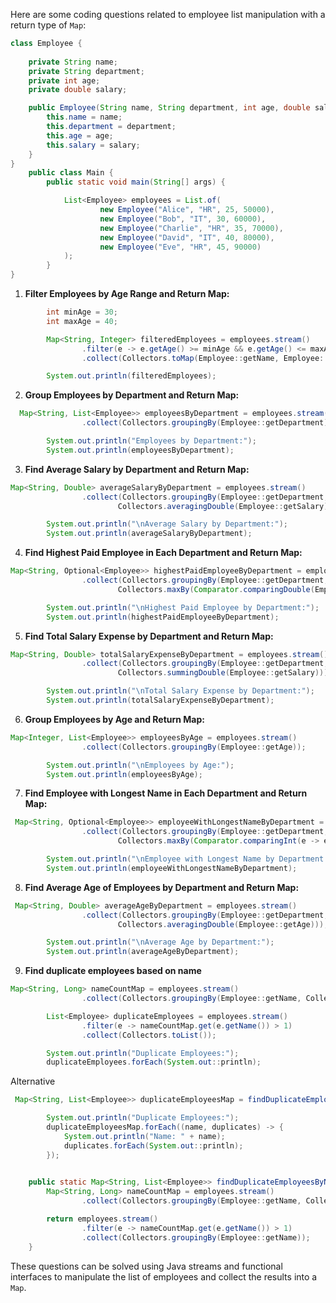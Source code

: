 Here are some coding questions related to employee list manipulation with a return type of `Map`:

```java
class Employee {
    
    private String name;
    private String department;
    private int age;
    private double salary;

    public Employee(String name, String department, int age, double salary) {
        this.name = name;
        this.department = department;
        this.age = age;
        this.salary = salary;
    }
}
    public class Main {
        public static void main(String[] args) {

            List<Employee> employees = List.of(
                    new Employee("Alice", "HR", 25, 50000),
                    new Employee("Bob", "IT", 30, 60000),
                    new Employee("Charlie", "HR", 35, 70000),
                    new Employee("David", "IT", 40, 80000),
                    new Employee("Eve", "HR", 45, 90000)
            );
        }
}
```

1. **Filter Employees by Age Range and Return Map:** 
```java
        int minAge = 30;
        int maxAge = 40;

        Map<String, Integer> filteredEmployees = employees.stream()
                .filter(e -> e.getAge() >= minAge && e.getAge() <= maxAge)
                .collect(Collectors.toMap(Employee::getName, Employee::getAge));

        System.out.println(filteredEmployees);
```
2. **Group Employees by Department and Return Map:**
```java
  Map<String, List<Employee>> employeesByDepartment = employees.stream()
                .collect(Collectors.groupingBy(Employee::getDepartment));

        System.out.println("Employees by Department:");
        System.out.println(employeesByDepartment);
```
3. **Find Average Salary by Department and Return Map:** 
```java
Map<String, Double> averageSalaryByDepartment = employees.stream()
                .collect(Collectors.groupingBy(Employee::getDepartment,
                        Collectors.averagingDouble(Employee::getSalary)));

        System.out.println("\nAverage Salary by Department:");
        System.out.println(averageSalaryByDepartment);

```
4. **Find Highest Paid Employee in Each Department and Return Map:**
```java
Map<String, Optional<Employee>> highestPaidEmployeeByDepartment = employees.stream()
                .collect(Collectors.groupingBy(Employee::getDepartment,
                        Collectors.maxBy(Comparator.comparingDouble(Employee::getSalary))));

        System.out.println("\nHighest Paid Employee by Department:");
        System.out.println(highestPaidEmployeeByDepartment);

```
5. **Find Total Salary Expense by Department and Return Map:**
```java
Map<String, Double> totalSalaryExpenseByDepartment = employees.stream()
                .collect(Collectors.groupingBy(Employee::getDepartment,
                        Collectors.summingDouble(Employee::getSalary)));

        System.out.println("\nTotal Salary Expense by Department:");
        System.out.println(totalSalaryExpenseByDepartment);
```
6. **Group Employees by Age and Return Map:**
```java
Map<Integer, List<Employee>> employeesByAge = employees.stream()
                .collect(Collectors.groupingBy(Employee::getAge));

        System.out.println("\nEmployees by Age:");
        System.out.println(employeesByAge);
```
7. **Find Employee with Longest Name in Each Department and Return Map:** 
```java
 Map<String, Optional<Employee>> employeeWithLongestNameByDepartment = employees.stream()
                .collect(Collectors.groupingBy(Employee::getDepartment,
                        Collectors.maxBy(Comparator.comparingInt(e -> e.getName().length()))));

        System.out.println("\nEmployee with Longest Name by Department:");
        System.out.println(employeeWithLongestNameByDepartment);
```
8. **Find Average Age of Employees by Department and Return Map:**
```java
 Map<String, Double> averageAgeByDepartment = employees.stream()
                .collect(Collectors.groupingBy(Employee::getDepartment,
                        Collectors.averagingDouble(Employee::getAge)));

        System.out.println("\nAverage Age by Department:");
        System.out.println(averageAgeByDepartment);
```
9. **Find duplicate employees based on name**

```java
Map<String, Long> nameCountMap = employees.stream()
                .collect(Collectors.groupingBy(Employee::getName, Collectors.counting()));

        List<Employee> duplicateEmployees = employees.stream()
                .filter(e -> nameCountMap.get(e.getName()) > 1)
                .collect(Collectors.toList());

        System.out.println("Duplicate Employees:");
        duplicateEmployees.forEach(System.out::println);
```

Alternative
```java
 Map<String, List<Employee>> duplicateEmployeesMap = findDuplicateEmployeesByName(employees);

        System.out.println("Duplicate Employees:");
        duplicateEmployeesMap.forEach((name, duplicates) -> {
            System.out.println("Name: " + name);
            duplicates.forEach(System.out::println);
        });
    

    public static Map<String, List<Employee>> findDuplicateEmployeesByName(List<Employee> employees) {
        Map<String, Long> nameCountMap = employees.stream()
                .collect(Collectors.groupingBy(Employee::getName, Collectors.counting()));

        return employees.stream()
                .filter(e -> nameCountMap.get(e.getName()) > 1)
                .collect(Collectors.groupingBy(Employee::getName));
    }
```
These questions can be solved using Java streams and functional interfaces to manipulate the list of employees and collect the results into a `Map`.